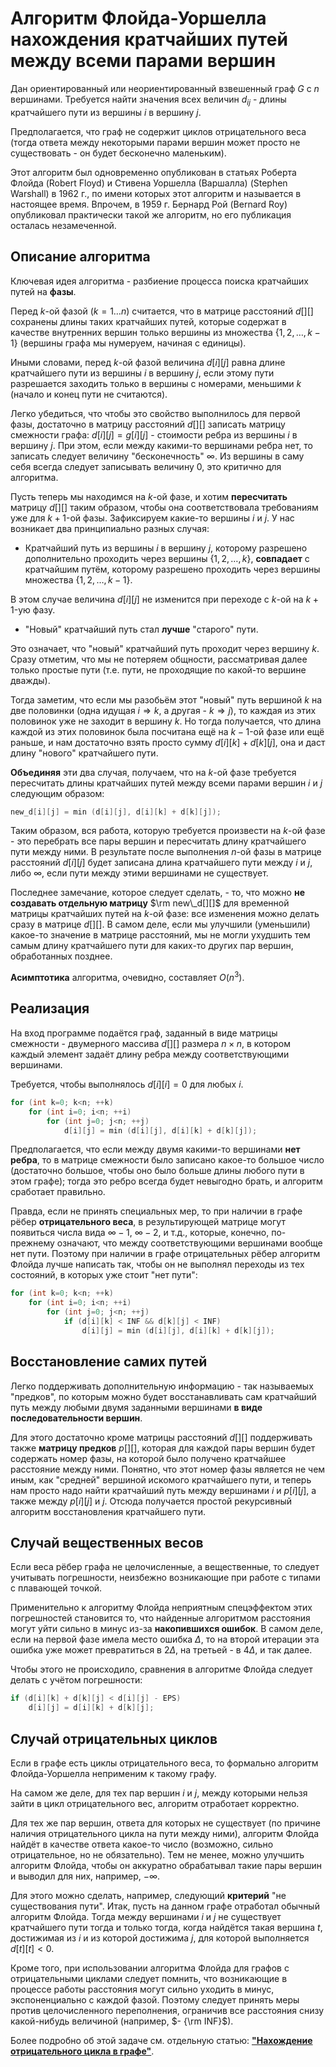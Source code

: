 # Алгоритм Флойда-Уоршелла нахождения кратчайших путей между всеми парами вершин

Дан ориентированный или неориентированный взвешенный граф $G$ с $n$ вершинами. Требуется найти значения всех величин $d_{ij}$ - длины кратчайшего пути из вершины $i$ в вершину $j$.

Предполагается, что граф не содержит циклов отрицательного веса (тогда ответа между некоторыми парами вершин может просто не существовать - он будет бесконечно маленьким).

Этот алгоритм был одновременно опубликован в статьях Роберта Флойда (Robert Floyd) и Стивена Уоршелла (Варшалла) (Stephen Warshall) в 1962 г., по имени которых этот алгоритм и называется в настоящее время. Впрочем, в 1959 г. Бернард Рой (Bernard Roy) опубликовал практически такой же алгоритм, но его публикация осталась незамеченной.

## Описание алгоритма

Ключевая идея алгоритма - разбиение процесса поиска кратчайших путей на **фазы**.

Перед $k$-ой фазой ($k = 1 \ldots n$) считается, что в матрице расстояний $d[][]$ сохранены длины таких кратчайших путей, которые содержат в качестве внутренних вершин только вершины из множества $\{ 1, 2, \ldots, k-1 \}$ (вершины графа мы нумеруем, начиная с единицы).

Иными словами, перед $k$-ой фазой величина $d[i][j]$ равна длине кратчайшего пути из вершины $i$ в вершину $j$, если этому пути разрешается заходить только в вершины с номерами, меньшими $k$ (начало и конец пути не считаются).

Легко убедиться, что чтобы это свойство выполнилось для первой фазы, достаточно в матрицу расстояний $d[][]$ записать матрицу смежности графа: $d[i][j] = g[i][j]$ - стоимости ребра из вершины $i$ в вершину $j$. При этом, если между какими-то вершинами ребра нет, то записать следует величину "бесконечность" $\infty$. Из вершины в саму себя всегда следует записывать величину $0$, это критично для алгоритма.

Пусть теперь мы находимся на $k$-ой фазе, и хотим **пересчитать** матрицу $d[][]$ таким образом, чтобы она соответствовала требованиям уже для $k+1$-ой фазы. Зафиксируем какие-то вершины $i$ и $j$. У нас возникает два принципиально разных случая:

* Кратчайший путь из вершины $i$ в вершину $j$, которому разрешено дополнительно проходить через вершины $\{ 1, 2, \ldots, k \}$, **совпадает** с кратчайшим путём, которому разрешено проходить через вершины множества $\{ 1, 2, \ldots, k-1 \}$.

В этом случае величина $d[i][j]$ не изменится при переходе с $k$-ой на $k+1$-ую фазу.

* "Новый" кратчайший путь стал **лучше** "старого" пути.

Это означает, что "новый" кратчайший путь проходит через вершину $k$. Сразу отметим, что мы не потеряем общности, рассматривая далее только простые пути (т.е. пути, не проходящие по какой-то вершине дважды).

Тогда заметим, что если мы разобьём этот "новый" путь вершиной $k$ на две половинки (одна идущая $i \Rightarrow k$, а другая - $k \Rightarrow j$), то каждая из этих половинок уже не заходит в вершину $k$. Но тогда получается, что длина каждой из этих половинок была посчитана ещё на $k-1$-ой фазе или ещё раньше, и нам достаточно взять просто сумму $d[i][k] + d[k][j]$, она и даст длину "нового" кратчайшего пути.

**Объединяя** эти два случая, получаем, что на $k$-ой фазе требуется пересчитать длины кратчайших путей между всеми парами вершин $i$ и $j$ следующим образом:

<!--- TODO: specify code snippet id -->
``` cpp
new_d[i][j] = min (d[i][j], d[i][k] + d[k][j]);
```

Таким образом, вся работа, которую требуется произвести на $k$-ой фазе - это перебрать все пары вершин и пересчитать длину кратчайшего пути между ними. В результате после выполнения $n$-ой фазы в матрице расстояний $d[i][j]$ будет записана длина кратчайшего пути между $i$ и $j$, либо $\infty$, если пути между этими вершинами не существует.

Последнее замечание, которое следует сделать, - то, что можно **не создавать отдельную матрицу** $\rm new\_d[][]$ для временной матрицы кратчайших путей на $k$-ой фазе: все изменения можно делать сразу в матрице $d[][]$. В самом деле, если мы улучшили (уменьшили) какое-то значение в матрице расстояний, мы не могли ухудшить тем самым длину кратчайшего пути для каких-то других пар вершин, обработанных позднее.

**Асимптотика** алгоритма, очевидно, составляет $O(n^3)$.

## Реализация

На вход программе подаётся граф, заданный в виде матрицы смежности - двумерного массива $d[][]$ размера $n \times n$, в котором каждый элемент задаёт длину ребра между соответствующими вершинами.

Требуется, чтобы выполнялось $d[i][i] = 0$ для любых $i$.

<!--- TODO: specify code snippet id -->
``` cpp
for (int k=0; k<n; ++k)
    for (int i=0; i<n; ++i)
        for (int j=0; j<n; ++j)
            d[i][j] = min (d[i][j], d[i][k] + d[k][j]);
```

Предполагается, что если между двумя какими-то вершинами **нет ребра**, то в матрице смежности было записано какое-то большое число (достаточно большое, чтобы оно было больше длины любого пути в этом графе); тогда это ребро всегда будет невыгодно брать, и алгоритм сработает правильно.

Правда, если не принять специальных мер, то при наличии в графе рёбер **отрицательного веса**, в результирующей матрице могут появиться числа вида $\infty-1$, $\infty-2$, и т.д., которые, конечно, по-прежнему означают, что между соответствующими вершинами вообще нет пути. Поэтому при наличии в графе отрицательных рёбер алгоритм Флойда лучше написать так, чтобы он не выполнял переходы из тех состояний, в которых уже стоит "нет пути":

<!--- TODO: specify code snippet id -->
``` cpp
for (int k=0; k<n; ++k)
    for (int i=0; i<n; ++i)
        for (int j=0; j<n; ++j)
            if (d[i][k] < INF && d[k][j] < INF)
                d[i][j] = min (d[i][j], d[i][k] + d[k][j]);
```

## Восстановление самих путей

Легко поддерживать дополнительную информацию - так называемых "предков", по которым можно будет восстанавливать сам кратчайший путь между любыми двумя заданными вершинами **в виде последовательности вершин**.

Для этого достаточно кроме матрицы расстояний $d[][]$ поддерживать также **матрицу предков** $p[][]$, которая для каждой пары вершин будет содержать номер фазы, на которой было получено кратчайшее расстояние между ними. Понятно, что этот номер фазы является не чем иным, как "средней" вершиной искомого кратчайшего пути, и теперь нам просто надо найти кратчайший путь между вершинами $i$ и $p[i][j]$, а также между $p[i][j]$ и $j$. Отсюда получается простой рекурсивный алгоритм восстановления кратчайшего пути.

## Случай вещественных весов

Если веса рёбер графа не целочисленные, а вещественные, то следует учитывать погрешности, неизбежно возникающие при работе с типами с плавающей точкой.

Применительно к алгоритму Флойда неприятным спецэффектом этих погрешностей становится то, что найденные алгоритмом расстояния могут уйти сильно в минус из-за **накопившихся ошибок**. В самом деле, если на первой фазе имела место ошибка $\Delta$, то на второй итерации эта ошибка уже может превратиться в $2 \Delta$, на третьей - в $4 \Delta$, и так далее.

Чтобы этого не происходило, сравнения в алгоритме Флойда следует делать с учётом погрешности:

<!--- TODO: specify code snippet id -->
``` cpp
if (d[i][k] + d[k][j] < d[i][j] - EPS)
    d[i][j] = d[i][k] + d[k][j];
```

## Случай отрицательных циклов

Если в графе есть циклы отрицательного веса, то формально алгоритм Флойда-Уоршелла неприменим к такому графу.

На самом же деле, для тех пар вершин $i$ и $j$, между которыми нельзя зайти в цикл отрицательного вес, алгоритм отработает корректно.

Для тех же пар вершин, ответа для которых не существует (по причине наличия отрицательного цикла на пути между ними), алгоритм Флойда найдёт в качестве ответа какое-то число (возможно, сильно отрицательное, но не обязательно). Тем не менее, можно улучшить алгоритм Флойда, чтобы он аккуратно обрабатывал такие пары вершин и выводил для них, например, $- \infty$.

Для этого можно сделать, например, следующий **критерий** "не существования пути". Итак, пусть на данном графе отработал обычный алгоритм Флойда. Тогда между вершинами $i$ и $j$ не существует кратчайшего пути тогда и только тогда, когда найдётся такая вершина $t$, достижимая из $i$ и из которой достижима $j$, для которой выполняется $d[t][t] < 0$.

Кроме того, при использовании алгоритма Флойда для графов с отрицательными циклами следует помнить, что возникающие в процессе работы расстояния могут сильно уходить в минус, экспоненциально с каждой фазой. Поэтому следует принять меры против целочисленного переполнения, ограничив все расстояния снизу какой-нибудь величиной (например, $- {\rm INF}$).

Более подробно об этой задаче см. отдельную статью: [**"Нахождение отрицательного цикла в графе"**](negative_cycle).
